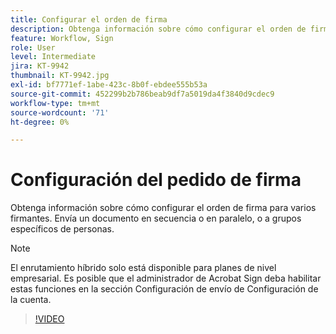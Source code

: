 ```yaml
---
title: Configurar el orden de firma
description: Obtenga información sobre cómo configurar el orden de firma para varios firmantes
feature: Workflow, Sign
role: User
level: Intermediate
jira: KT-9942
thumbnail: KT-9942.jpg
exl-id: bf7771ef-1abe-423c-8b0f-ebdee555b53a
source-git-commit: 452299b2b786beab9df7a5019da4f3840d9cdec9
workflow-type: tm+mt
source-wordcount: '71'
ht-degree: 0%

---
```


# Configuración del pedido de firma

Obtenga información sobre cómo configurar el orden de firma para varios firmantes. Envía un documento en secuencia o en paralelo, o a grupos específicos de personas.

>[!NOTE]
>
>El enrutamiento híbrido solo está disponible para planes de nivel empresarial. Es posible que el administrador de Acrobat Sign deba habilitar estas funciones en la sección Configuración de envío de Configuración de la cuenta.

>[!VIDEO](https://video.tv.adobe.com/v/342249?quality=12&learn=on&hidetitle=true)
